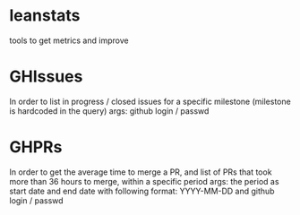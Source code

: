 # leanstats
tools to get metrics and improve

# GHIssues
In order to list in progress / closed issues for a specific milestone (milestone is hardcoded in the query)
args: github login / passwd

# GHPRs
In order to get the average time to merge a PR, and list of PRs that took more than 36 hours to merge, within a specific period
args: the period as start date and end date with following format: YYYY-MM-DD and github login / passwd
